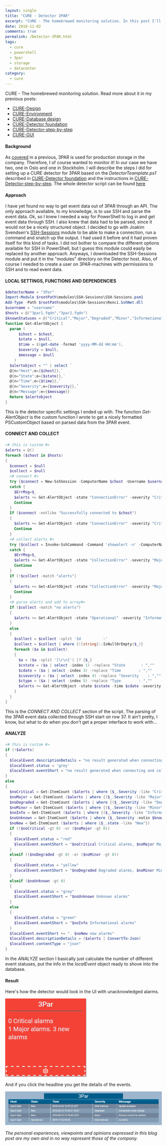 ```yaml
---
layout: single
title: "CURE - Detector 3PAR"
excerpt: "CURE - The homebrewed monitoring solution. In this post I'll describe the steps for setting up a detector monitoring 3PAR alerts."
date: 2018-11-02
comments: true
permalink: /Detector-3PAR.html
tags:
  - cure
  - powershell
  - 3par
  - storage
  - datacenter
category:
  - cure
---
```

CURE - The homebrewed monitoring solution. Read more about it in my previous posts:
- [CURE-Design](/CURE-Design.html)
- [CURE-Environment](/CURE-Environment.html)
- [CURE-Database design](/CURE-Database-design.html)
- [CURE-Detector foundation](/CURE-Detector-foundation.html)
- [CURE-Detector-step-by-step](/CURE-Detector-step-by-step.html)
- [CURE-GUI](/CURE-GUI.html)

#### Background
As [covered](/3PAR.html) in a previous, 3PAR is used for production storage in the company. Therefore, I of course wanted to monitor it! In our case we have two, one in Oslo and one in Stockholm.
I will describe the steps I did for setting up a CURE detector for 3PAR based on the *DetectorTeamplate.ps1* described in [CURE-Detector foundation](/CURE-Detector-foundation.html) and the instructions in [CURE-Detector-step-by-step](/CURE-Detector-step-by-step.html).
The whole detector script can be found [here](https://github.com/bofh-m3/CURE/blob/master/Detectors/3Par.ps1)

#### Approach
I have yet found no way to get event data out of 3PAR through an API. The only approach available, to my knowledge, is to use SSH and parse the event data. 
Ok, so I knew I needed a way for PowerShell to log in and get event data through SSH. I also knew that data had to be parsed, since it would not be a nicely structured object. 
I decided to go with Joakim Svendsen's [SSH-Sessions](https://github.com/EliteLoser/SSHSessions) module to be able to make a connection, run a command and snatch up the output. I had used it before and it had proven itself for this kind of tasks. I did not bother to compare the different options available for SSH in PowerShell, but I guess this module could easily be replaced by another approach. Anyways, I downloaded the SSH-Sessions module and put it in the "modules" directory on the Detector host.
Also, of course I needed to create a user on 3PAR-machines with permissions to SSH and to read event data.

#### LOCAL SETTINGS, FUNCTIONS AND DEPENDENCIES
```powershell
$detectorName = "3Par"
Import-Module $rootPath\modules\SSH-Sessions\SSH-Sessions.psm1
Add-Type -Path $rootPath\modules\SSH-Sessions\Renci.SshNet.dll
$username = "username"
$hosts = @("3par1.fqdn","3par2.fqdn")
$knownStatuses = @("Critical","Major","Degraded","Minor","Informational")
function Get-AlertObject {
  param (
      $ihost = $chost,
      $state = $null,
      $time = $(get-date -format 'yyyy-MM-dd HH:mm'),
      $severity = $null,
      $message = $null
    )
  $alertobject = "" | select `
  @{n="Host";e={$ihost}},`
  @{n="State";e={$state}},`
  @{n="Time";e={$time}},`
  @{n="Severity";e={$severity}},`
  @{n="Message";e={$message}}
  Return $alertobject
}
```
This is the detector specific settings I ended up with.
The function *Get-AlertObject* is the custom function I wrote to get a nicely formatted PSCustomObject based on parsed data from the 3PAR event.

#### CONNECT AND COLLECT
```powershell
<# this is custom #>
$alerts = @()
foreach ($chost in $hosts)
{
  $connect = $null
  $collect = $null
  <# connect #>
  try {$connect = New-SshSession -ComputerName $chost -Username $username -Password (Receive-Credential -SavedCredential $username -Type ClearText) -EA stop -WA stop}
  catch {
    $ErrMsg=$_
    $alerts += Get-AlertObject -state "ConnectionError" -severity "Critical" -message  $ErrMsg
    Continue
  }
  If ($connect -notlike "Successfully connected to $chost")
  {
    $alerts += Get-AlertObject -state "ConnectionError" -severity "Critical" -message  $connect
    Continue
  }
  <# collect alerts #>
  try {$collect = Invoke-SshCommand -Command 'showalert -n' -ComputerName $chost -quiet -EA stop -WA stop}
  catch {
    $ErrMsg=$_
    $alerts += Get-AlertObject -state "CollectionError" -severity "Major" -message  $ErrMsg
    Continue
  }
  If (!$collect -match "alerts") 
  {
    $alerts += Get-AlertObject -state "CollectionError" -severity "Major" -message  $collect
    Continue
  }
  <# parse alerts and add to array#>
  If ($collect -match "no alerts")
  {
    $alerts += Get-AlertObject -state "Operational" -severity "Informational" -message  "no alerts"
  }
  else
  {
    $collect = $collect -split 'Id          :'
    $collect = $collect | where {![string]::IsNullOrEmpty($_)}
    foreach ($a in $collect)
    {
      $a = ($a -split '[\r\n]') |? {$_}
      $cstate = ($a | select -index 1) -replace "State       : ",""
      $cdate = ($a | select -index 3) -replace "Time        : ",""
      $cseverity = ($a | select -index 4) -replace "Severity    : ",""
      $ctype = ($a | select -index 5) -replace "Type        : ",""
      $alerts += Get-AlertObject -state $cstate -time $cdate -severity $cseverity -message $ctype
    }
  }
}
```
This is the *CONNECT AND COLLECT* section of the script. The parsing of the 3PAR event data collected through SSH start on row 37. 
It ain't pretty, I know, but what to do when you don't get a proper interface to work with...

#### ANALYZE
```powershell
<# this is custom #>
if (!$alerts)
{
  $localEvent.descriptionDetails = "no result generated when connecting and collecting"
  $localEvent.status = 'grey'
  $localEvent.eventShort = "no result generated when connecting and collecting"
}
else
{
  $noCritical = Get-ItemCount ($alerts | where {$_.Severity -like "Critical"})
  $noMajor = Get-ItemCount ($alerts | where {($_.Severity -like "Major")})
  $noDegraded = Get-ItemCount ($alerts | where {($_.Severity -like "Degraded")})
  $noMinor = Get-ItemCount ($alerts | where {($_.Severity -like "Minor")})
  $noInfo = Get-ItemCount ($alerts | where {($_.Severity -like "Informational")})
  $noUnknown = Get-ItemCount ($alerts | where {$_.Severity -notin $knownStatuses})
  $noNew = Get-ItemCount ($alerts | where {$_.state -like "New"})
  if (($noCritical -gt 0) -or ($noMajor -gt 0))
  {
    $localEvent.status = "red"
    $localEvent.eventShort = "$noCritical Critical alarms, $noMajor Major alarms"
  }
  elseif (($noDegraded -gt 0) -or ($noMinor -gt 0))
  {
    $localEvent.status = "yellow"
    $localEvent.eventShort = "$noDegraded Degraded alarms, $noMinor Minor alarms"
  }
  elseif ($noUnknown -gt 0)
  {
    $localEvent.status = "grey"
    $localEvent.eventShort = "$noUnknown Unknown alarms"
  }
  else
  {
    $localEvent.status = "green"
    $localEvent.eventShort = "$noInfo Informational alarms"
  }
  $localEvent.eventShort += ". $noNew new alarms"
  $localEvent.descriptionDetails = ($alerts | ConvertTo-Json)
  $localEvent.contentType = "json"
}
```
In the *ANALYZE* section I basically just calculate the number of different event statuses, put the info in the *localEvent* object ready to shove into the database.

#### Result
Here's how the detector would look in the UI with unacknowledged alarms.

![Detector 3par overview](/assets/images/detector-3par-overview.png)

And if you click the headline you get the details of the events.

![Detector 3par details](/assets/images/detector-3par-details.png)



*The personal experiences, viewpoints and opinions expressed in this blog post are my own and in no way represent those of the company.*


